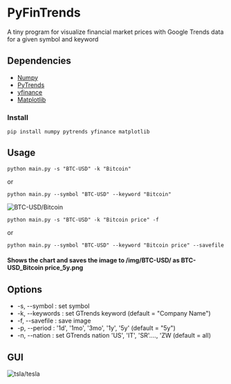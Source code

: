 # PyFinTrends
A tiny program for visualize financial market prices with Google Trends data for a given symbol and keyword

## Dependencies
- [Numpy](https://pypi.org/project/numpy/)
- [PyTrends](https://pypi.org/project/pytrends/)
- [yfinance](https://pypi.org/project/yfinance/)
- [Matplotlib](https://pypi.org/project/matplotlib/)
### Install

```
pip install numpy pytrends yfinance matplotlib
```
## Usage
```
python main.py -s "BTC-USD" -k "Bitcoin"
```
or 
```
python main.py --symbol "BTC-USD" --keyword "Bitcoin"
```

![BTC-USD/Bitcoin](https://github.com/Wonkysouce/img/blob/master/BTC-USD%20.png?raw=true "Example")
```
python main.py -s "BTC-USD" -k "Bitcoin price" -f
```
or 
```
python main.py --symbol "BTC-USD" --keyword "Bitcoin price" --savefile
```
#### Shows the chart and saves the image to /img/BTC-USD/ as BTC-USD_Bitcoin price_5y.png
## Options
- -s, --symbol : set symbol  
- -k, --keywords : set GTrends keyword (default = "Company Name")
- -f, --savefile : save image
- -p, --period : '1d', '1mo', '3mo', '1y', '5y' (default = "5y")
- -n, --nation : set GTrends nation 'US', 'IT', 'SR'...., 'ZW (default = all)

## GUI
![tsla/tesla](https://github.com/Wonkysouce/img/blob/master/gui.bmp?raw=true "Example")


